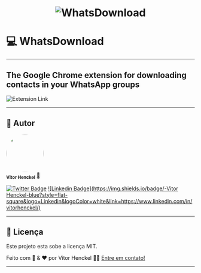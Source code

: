 <h1 align="center">
    <img alt="WhatsDownload" title="#WhatsDownload" src="https://vitor.henckel.com.br/img/whatsdownload/WhatsDownload_screen.png" />
</h1>

# 💻 WhatsDownload

---
## The Google Chrome extension for downloading contacts in your WhatsApp groups

![Extension Link](https://chrome.google.com/webstore/detail/whatsdownload/cocccccdblgmgoigiopheenlfndcckcj)

---

## 🦸 Autor

<a href="https://vitor.henckel.com.br" target="_blank">
 <img style="border-radius: 50%;" src="https://avatars3.githubusercontent.com/u/380327?s=460&u=61b426b901b8fe02e12019b1fdb67bf0072d4f00&v=4" width="100px;" alt=""/>
 <br />
 <sub><b>Vitor Henckel</b></sub></a> <a href="https://vitor.henckel.com.br" title="Vitor Henckel">🚀</a>
 <br />

[![Twitter Badge](https://img.shields.io/badge/-@Vitor_Henckel-1ca0f1?style=flat-square&labelColor=1ca0f1&logo=twitter&logoColor=white&link=https://twitter.com/Vitor_Henckel)](https://twitter.com/Vitor_Henckel) [![Linkedin Badge](https://img.shields.io/badge/-Vitor Henckel-blue?style=flat-square&logo=Linkedin&logoColor=white&link=https://www.linkedin.com/in/vitorhenckel/)](https://www.linkedin.com/in/vitorhenckel/) 


---

## 📝 Licença

Este projeto esta sobe a licença MIT.

Feito com 🧠 & ❤️  por Vitor Henckel 👋🏽 [Entre em contato!](https://www.linkedin.com/in/vitorhenckel/)

---